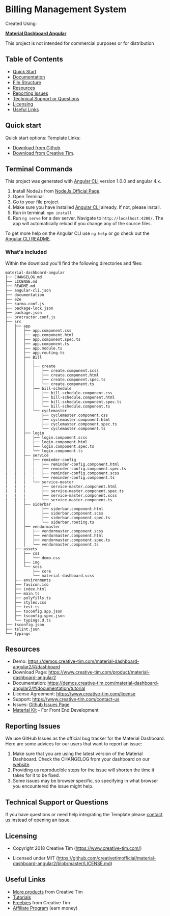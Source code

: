 # Billing Management System

Created Using:

**[Material Dashboard Angular](https://www.creative-tim.com/product/material-dashboard-angular2/)**

This project is not intended for commercial purposes or for distribution

## Table of Contents

* [Quick Start](#quick-start)
* [Documentation](#documentation)
* [File Structure](#file-structure)
* [Resources](#resources)
* [Reporting Issues](#reporting-issues)
* [Technical Support or Questions](#technical-support-or-questions)
* [Licensing](#licensing)
* [Useful Links](#useful-links)


## Quick start

Quick start options:
Template Links:
- [Download from Github](https://github.com/tiniestory/material-dashboard-angular2/archive/master.zip).
- [Download from Creative Tim](http://www.creative-tim.com/product/material-dashboard-angular2).

## Terminal Commands

This project was generated with [Angular CLI](https://github.com/angular/angular-cli) version 1.0.0 and angular 4.x.

1. Install NodeJs from [NodeJs Official Page](https://nodejs.org/en).
2. Open Terminal
3. Go to your file project
4. Make sure you have installed [Angular CLI](https://github.com/angular/angular-cli) already. If not, please install.
5. Run in terminal: ```npm install```
6. Run `ng serve` for a dev server. Navigate to `http://localhost:4200/`. The app will automatically reload if you change any of the source files.

To get more help on the Angular CLI use `ng help` or go check out the [Angular CLI README](https://github.com/angular/angular-cli/blob/master/README.md).

### What's included

Within the download you'll find the following directories and files:

```
material-dashboard-angular
├── CHANGELOG.md
├── LICENSE.md
├── README.md
├── angular-cli.json
├── documentation
├── e2e
├── karma.conf.js
├── package-lock.json
├── package.json
├── protractor.conf.js
├── src
│   ├── app
│   │   ├── app.component.css
│   │   ├── app.component.html
│   │   ├── app.component.spec.ts
│   │   ├── app.component.ts
│   │   ├── app.module.ts
│   │   ├── app.routing.ts
│   │   ├── Bill
│   │   │   |
│   │   │   ├── create
│   │   │   │   ├── create.component.scss
│   │   │   │   ├── create.component.html
│   │   │   │   ├── create.component.spec.ts
│   │   │   │   └── create.component.ts
│   │   │   ├── bill-schedule
│   │   │   │   ├── bill-schedule.component.css
│   │   │   │   ├── bill-schedule.component.html
│   │   │   │   ├── bill-schedule.component.spec.ts
│   │   │   │   └── bill-schedule.component.ts
│   │   │   └── cyclemaster
│   │   │       ├── cyclemaster.component.css
│   │   │       ├── cyclemaster.component.html
│   │   │       ├── cyclemaster.component.spec.ts
│   │   │       └── cyclemaster.component.ts
│   │   ├── login
│   │   │   ├── login.component.scss
│   │   │   ├── login.component.html
│   │   │   ├── login.component.spec.ts
│   │   │   └── login.component.ts
│   │   ├── service
│   │   │   ├── reminder-config
│   │   │   |   ├── reminder-config.component.html
│   │   │   |   ├── reminder-config.component.spec.ts
|   |   |   |   ├── reminder-config.component.scss
│   │   │   |   └── reminder-config.component.ts
|   |   |   └── service-master
|   |   |       ├── service-master.component.html
|   |   |       ├── service-master.component.spec.ts
|   |   |       ├── service-master.component.scss
|   |   |       └── service-master.component.ts
│   │   ├── siderbar
│   │   │       ├── siderbar.component.html
│   │   │       ├── siderbar.component.scss
│   │   │       ├── siderbar.component.spec.ts
│   │   │       └── siderbar.routing.ts
│   │   ├── vendormaster
│   │   │   ├── vendormaster.component.scss
│   │   │   ├── vendormaster.component.html
│   │   │   ├── vendormaster.component.spec.ts
│   │   │   └── vendormaster.component.ts
│   ├── assets
│   │   ├── css
│   │   │   └── demo.css
│   │   ├── img
│   │   └── scss
│   │       ├── core
│   │       └── material-dashboard.scss
│   ├── environments
│   ├── favicon.ico
│   ├── index.html
│   ├── main.ts
│   ├── polyfills.ts
│   ├── styles.css
│   ├── test.ts
│   ├── tsconfig.app.json
│   ├── tsconfig.spec.json
│   └── typings.d.ts
├── tsconfig.json
├── tslint.json
└── typings

```





## Resources
- Demo: <https://demos.creative-tim.com/material-dashboard-angular2/#/dashboard>
- Download Page: <https://www.creative-tim.com/product/material-dashboard-angular2>
- Documentation: <https://demos.creative-tim.com/material-dashboard-angular2/#/documentation/tutorial>
- License Agreement: <https://www.creative-tim.com/license>
- Support: <https://www.creative-tim.com/contact-us>
- Issues: [Github Issues Page](https://github.com/creativetimofficial/material-dashboard-angular2/issues)
- [Material Kit](https://www.creative-tim.com/product/material-kit?ref=github-mda-free) - For Front End Development

## Reporting Issues

We use GitHub Issues as the official bug tracker for the Material Dashboard. Here are some advices for our users that want to report an issue:

1. Make sure that you are using the latest version of the Material Dashboard. Check the CHANGELOG from your dashboard on our [website](https://www.creative-tim.com/).
2. Providing us reproducible steps for the issue will shorten the time it takes for it to be fixed.
3. Some issues may be browser specific, so specifying in what browser you encountered the issue might help.


## Technical Support or Questions

If you have questions or need help integrating the Template please [contact us](https://www.creative-tim.com/contact-us) instead of opening an issue.



## Licensing

- Copyright 2018 Creative Tim (https://www.creative-tim.com/)

- Licensed under MIT (https://github.com/creativetimofficial/material-dashboard-angular2/blob/master/LICENSE.md)


## Useful Links

- [More products](https://www.creative-tim.com/bootstrap-themes) from Creative Tim
- [Tutorials](https://www.youtube.com/channel/UCVyTG4sCw-rOvB9oHkzZD1w)
- [Freebies](https://www.creative-tim.com/bootstrap-themes/free) from Creative Tim
- [Affiliate Program](https://www.creative-tim.com/affiliates/new) (earn money)



[CHANGELOG]: ./CHANGELOG.md

[version-badge]: https://img.shields.io/badge/version-2.3.0-blue.svg

